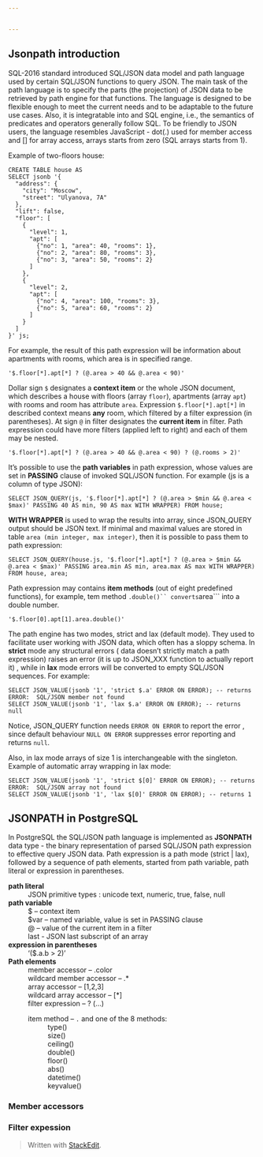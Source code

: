 ```yaml
---


---
```


<h2 id="jsonpath-introduction">Jsonpath introduction</h2>
<p>SQL-2016 standard introduced SQL/JSON data model and path language used by certain SQL/JSON functions to query JSON.  The main task of the path language is to specify  the parts (the projection)  of JSON data to be retrieved by path engine for that functions.  The language is designed to be flexible enough to meet the current needs and to be adaptable to the future use cases. Also, it is integratable into and SQL engine, i.e., the semantics of predicates and operators generally follow SQL.  To be friendly to JSON users, the language resembles  JavaScript - dot(.)  used for member access and [] for array access, arrays starts from zero (SQL arrays starts from 1).</p>
<p>Example of two-floors house:</p>
<pre><code>CREATE TABLE house AS
SELECT jsonb '{
  "address": {
    "city": "Moscow",
    "street": "Ulyanova, 7A"
  },
  "lift": false,
  "floor": [
    {
      "level": 1,
      "apt": [
        {"no": 1, "area": 40, "rooms": 1},
        {"no": 2, "area": 80, "rooms": 3},
        {"no": 3, "area": 50, "rooms": 2}
      ]
    },
    {
      "level": 2,
      "apt": [
        {"no": 4, "area": 100, "rooms": 3},
        {"no": 5, "area": 60, "rooms": 2}
      ]
    }
  ]
}' js;
</code></pre>
<p>For example,  the result of this path expression will be information about apartments with rooms, which area is  in specified range.</p>
<pre><code>'$.floor[*].apt[*] ? (@.area &gt; 40 &amp;&amp; @.area &lt; 90)'
</code></pre>
<p>Dollar sign <code>$</code>  designates a <strong>context item</strong> or the whole JSON document, which describes a house with floors (array <code>floor</code>), apartments (array <code>apt</code>)  with rooms and room has attribute <code>area</code>.  Expression <code>$.floor[*].apt[*]</code> in described context means  <strong>any</strong> room, which filtered by a filter expression (in parentheses).  At sign <code>@</code> in filter designates the <strong>current item</strong> in filter.   Path expression could have more filters (applied  left to right) and each of them may be nested.</p>
<pre><code>'$.floor[*].apt[*] ? (@.area &gt; 40 &amp;&amp; @.area &lt; 90) ? (@.rooms &gt; 2)'
</code></pre>
<p>It’s possible to use the <strong>path variables</strong> in path expression, whose values are set in <strong>PASSING</strong> clause of invoked SQL/JSON function. For example (js is a column of type JSON):</p>
<pre><code>SELECT JSON_QUERY(js, '$.floor[*].apt[*] ? (@.area &gt; $min &amp;&amp; @.area &lt; $max)' PASSING 40 AS min, 90 AS max WITH WRAPPER) FROM house;
</code></pre>
<p><strong>WITH WRAPPER</strong>  is used to wrap the results into array, since  JSON_QUERY output should be   JSON text.  If minimal and maximal values are stored in table <code>area (min integer, max integer)</code>, then it is possible to pass them to path expression:</p>
<pre><code>SELECT JSON_QUERY(house.js, '$.floor[*].apt[*] ? (@.area &gt; $min &amp;&amp; @.area &lt; $max)' PASSING area.min AS min, area.max AS max WITH WRAPPER) FROM house, area;
</code></pre>
<p>Path expression may  contains  <strong>item methods</strong> (out of eight predefined functions), for example, tem method <code>.double()`` converts</code>area``` into a double number.</p>
<pre><code>'$.floor[0].apt[1].area.double()'
</code></pre>
<p>The path engine has two modes, strict and lax (default mode).  They used to facilitate user working with JSON data, which often has a sloppy schema. In <strong>strict</strong> mode any structural errors ( data doesn’t strictly match a path expression)  raises an error (it is up to JSON_XXX function to actually report it) , while in <strong>lax</strong> mode errors will be converted to empty SQL/JSON sequences.  For example:</p>
<pre><code>SELECT JSON_VALUE(jsonb '1', 'strict $.a' ERROR ON ERROR); -- returns ERROR:  SQL/JSON member not found
SELECT JSON_VALUE(jsonb '1', 'lax $.a' ERROR ON ERROR); -- returns null
</code></pre>
<p>Notice,  JSON_QUERY function needs <code>ERROR ON ERROR</code>  to report the error  , since default behaviour  <code>NULL ON ERROR</code> suppresses error reporting and returns <code>null</code>.</p>
<p>Also,  in lax mode arrays of size 1 is interchangeable with the singleton.  Example of automatic array wrapping in lax mode:</p>
<pre><code>SELECT JSON_VALUE(jsonb '1', 'strict $[0]' ERROR ON ERROR); -- returns ERROR:  SQL/JSON array not found
SELECT JSON_VALUE(jsonb '1', 'lax $[0]' ERROR ON ERROR); -- returns 1
</code></pre>
<h2 id="jsonpath-in-postgresql">JSONPATH in PostgreSQL</h2>
<p>In PostgreSQL the SQL/JSON path language is implemented as  <strong>JSONPATH</strong>  data type - the binary representation of parsed SQL/JSON path expression to effective query JSON data.  Path expression is a path mode (strict | lax), followed by a   sequence of path elements,  started from path  variable, path literal or  expression in parentheses.</p>
<dl>
<dt><strong>path literal</strong></dt>
<dd>JSON primitive types : unicode text, numeric, true, false, null</dd>
<dt><strong>path variable</strong></dt>
<dd>$ – context item</dd>
<dd>$var – named variable, value is set in PASSING clause</dd>
<dd>@ – value of the current item in a filter</dd>
<dd>last - JSON last subscript of an array</dd>
<dt><strong>expression in parentheses</strong></dt>
<dd>‘($.a.b &gt; 2)’</dd>
<dt><strong>Path elements</strong></dt>
<dd>member accessor  – .color</dd>
<dd>wildcard member accessor  –  .*</dd>
<dd>array accessor  – [1,2,3]</dd>
<dd>wildcard array accessor – [*]</dd>
<dd>filter expression –  ? (…)</dd>
<dd>
<dl>
<dt>item method –  <code>.</code> and one of the 8 methods:</dt>
<dd>type()</dd>
<dd>size()</dd>
<dd>ceiling()</dd>
<dd>double()</dd>
<dd>floor()</dd>
<dd>abs()</dd>
<dd>datetime()</dd>
<dd>keyvalue()</dd>
</dl>
</dd>
</dl>
<h3 id="member-accessors">Member accessors</h3>
<h3 id="filter-expession">Filter expession</h3>
<blockquote>
<p>Written with <a href="https://stackedit.io/">StackEdit</a>.</p>
</blockquote>

